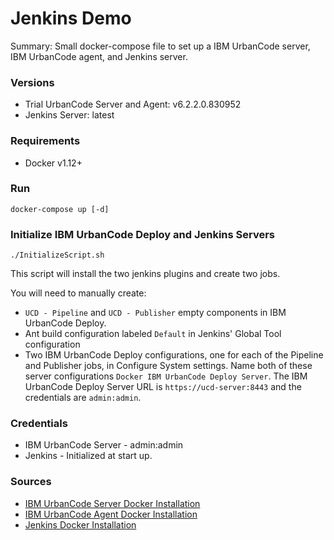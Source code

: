 # Jenkins Demo

Summary: Small docker-compose file to set up a IBM UrbanCode server, IBM UrbanCode agent, and Jenkins server.

### Versions
- Trial UrbanCode Server and Agent: v6.2.2.0.830952
- Jenkins Server: latest

### Requirements
- Docker v1.12+

### Run
`docker-compose up [-d]`

### Initialize IBM UrbanCode Deploy and Jenkins Servers
`./InitializeScript.sh`

This script will install the two jenkins plugins and create two jobs.

You will need to manually create:
- `UCD - Pipeline` and `UCD - Publisher` empty components in IBM UrbanCode Deploy.
- Ant build configuration labeled `Default` in Jenkins' Global Tool configuration
- Two IBM UrbanCode Deploy configurations, one for each of the Pipeline and Publisher jobs, in Configure System settings. Name both of these server configurations `Docker IBM UrbanCode Deploy Server`. The IBM UrbanCode Deploy Server URL is `https://ucd-server:8443` and the credentials are `admin:admin`.

### Credentials
- IBM UrbanCode Server - admin:admin
- Jenkins - Initialized at start up.

### Sources
- [IBM UrbanCode Server Docker Installation](https://hub.docker.com/r/ibmcom/ucds/)
- [IBM UrbanCode Agent Docker Installation](https://hub.docker.com/r/ibmcom/ucda/)
- [Jenkins Docker Installation](https://hub.docker.com/r/library/jenkins/)
